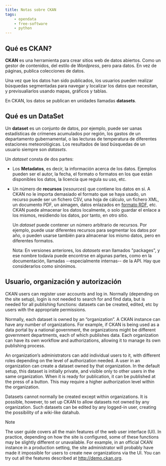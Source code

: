 ```yaml
---
title: Notas sobre CKAN
tags:
    - opendata
    - free-software
    - python
---
```


## Qué es CKAN?


**CKAN** es una herramienta para crear sitios web de datos abiertos.
Como un gestor de contenidos, del estilo de _Wordpress_, pero 
para datos. En vez de páginas, publica colecciones de datos.

Una vez que los datos han sido publicados, los usuarios pueden realizar
búsquedas segmentadas para navegar y localizar los datos que necesitan,
y previsualiarlos usando mapas, gráficos y tablas.

En CKAN, los datos se publican en unidades llamadas __datasets__.


## Qué es un DataSet

Un **dataset** es un conjunto de datos, por ejemplo, puede ser uanas
estadísticas de crímenes acumulados por región, los gastos de un
departamento gubernamental, o las lecturas de temperatura de diferentes
estaciones meteorológicas. Los resultados de lasd búsquedas de un
usuario siempre son _datasets_.

Un _dataset_ consta de dos partes:

- Los **Metadatos**, es decir, la información acerca de los datos.
  Ejemplos pueden ser el autor, la fecha, el formato o formatos en los
  que están disponibles los datos, la licencia que regula su uso, etc.

- Un número de **recursos** (_resources_) que contiene los datos en si.
  A CKAN no le importa demasiado el formato que se haya usado, un
  recurso puede ser un fichero CSV, una hoja de cálculo, un fichero XML,
  un documento PDF, un aimagen, datos enlazados en [formato
  RDF](https://es.wikipedia.org/wiki/Resource_Description_Framework),
  etc. CKAN puede almacenar los datos localmente, o solo guardar el
  enlace a los mismos, residiendo los datos, por tanto, en otro sitio.

  Un _dataset_ puede contener un número arbitrario de recursos. Por
  ejemplo, puede usar diferentes recursos para segmentar los datos por
  año, o pueden usarse también para almacenar los mismo datos, pero en
  diferentes formatos.

    Nota: En versiones anteriores, los _datasets_ eran llamados
    "packages", y ese nombre todavía puede encontrse en algunas partes,
    como en la documentación, llamadas --especialmente internas--  de la
    API. Hay que considerarlos como sinónimos.


## Usuario, organización y autorización

CKAN users can register user accounts and log in. Normally (depending on the site setup), login is not needed to search for and find data, but is needed for all publishing functions: datasets can be created, edited, etc by users with the appropriate permissions.

Normally, each dataset is owned by an “organization”. A CKAN instance can have any number of organizations. For example, if CKAN is being used as a data portal by a national government, the organizations might be different government departments, each of which publishes data. Each organization can have its own workflow and authorizations, allowing it to manage its own publishing process.

An organization’s administrators can add individual users to it, with different roles depending on the level of authorization needed. A user in an organization can create a dataset owned by that organization. In the default setup, this dataset is initially private, and visible only to other users in the same organization. When it is ready for publication, it can be published at the press of a button. This may require a higher authorization level within the organization.

Datasets cannot normally be created except within organizations. It is possible, however, to set up CKAN to allow datasets not owned by any organization. Such datasets can be edited by any logged-in user, creating the possibility of a wiki-like datahub.

Note

The user guide covers all the main features of the web user interface (UI). In practice, depending on how the site is configured, some of these functions may be slightly different or unavailable. For example, in an official CKAN instance in a production setting, the site administrator will probably have made it impossible for users to create new organizations via the UI. You can try out all the features described at http://demo.ckan.org.

